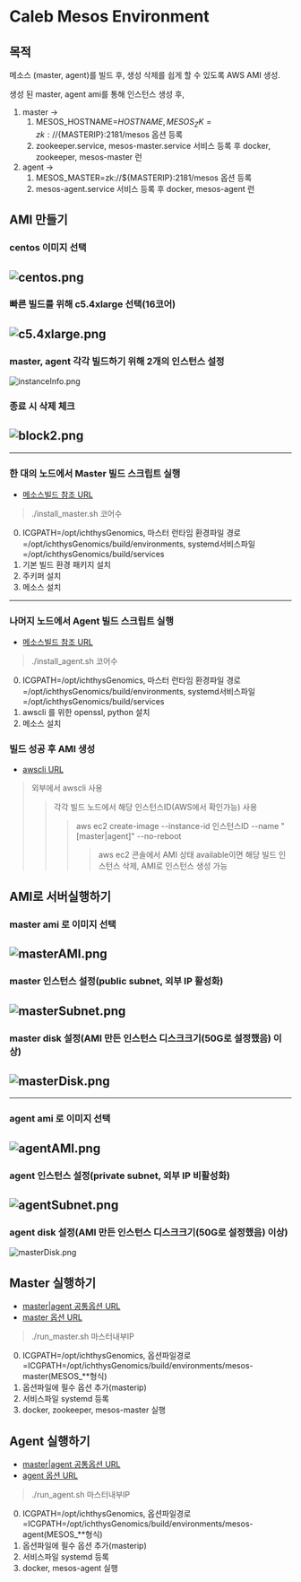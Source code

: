 # Caleb Mesos Environment

## 목적
메소스 (master, agent)를 빌드 후, 생성 삭제를 쉽게 할 수 있도록 AWS AMI 생성.

생성 된 master, agent ami를 통해 인스턴스 생성 후, 
1. master -> 
    1. MESOS_HOSTNAME=${HOSTNAME}, MESOS_ZK=zk://${MASTERIP}:2181/mesos 옵션 등록
    2. zookeeper.service, mesos-master.service 서비스 등록 후 docker, zookeeper, mesos-master 런
2. agent -> 
    1. MESOS_MASTER=zk://${MASTERIP}:2181/mesos 옵션 등록
    2. mesos-agent.service 서비스 등록 후 docker, mesos-agent 런 

## AMI 만들기
### centos 이미지 선택
![centos.png](./static/centos.png)
---
### 빠른 빌드를 위해 c5.4xlarge 선택(16코어)
![c5.4xlarge.png](./static/c5.4xlarge.png)
---
### master, agent 각각 빌드하기 위해 2개의 인스턴스 설정 
![instanceInfo.png](./static/instanceInfo.png)
### 종료 시 삭제 체크
![block2.png](./static/block2.png)
---
---

### 한 대의 노드에서 Master 빌드 스크립트 실행
* [메소스빌드 참조 URL](http://mesos.apache.org/documentation/latest/building/)
> ./install_master.sh  코어수
0. ICGPATH=/opt/ichthysGenomics, 마스터 런타임 환경파일 경로=/opt/ichthysGenomics/build/environments, systemd서비스파일 =/opt/ichthysGenomics/build/services
1. 기본 빌드 환경 패키지  설치
2. 주키퍼 설치
3. 메소스 설치
---
### 나머지 노드에서 Agent 빌드 스크립트 실행
* [메소스빌드 참조 URL](http://mesos.apache.org/documentation/latest/building/)
> ./install_agent.sh 코어수
0. ICGPATH=/opt/ichthysGenomics, 마스터 런타임 환경파일 경로=/opt/ichthysGenomics/build/environments, systemd서비스파일 =/opt/ichthysGenomics/build/services
1. awscli 를 위한 openssl, python 설치 
2. 메소스 설치

### 빌드 성공 후 AMI 생성
* [awscli URL](https://aws.amazon.com/ko/cli/)
> 외부에서 awscli 사용 
>> 각각 빌드 노드에서 해당 인스턴스ID(AWS에서 확인가능) 사용
>>> aws ec2 create-image --instance-id 인스턴스ID --name "[master|agent]" --no-reboot
>>>> aws ec2 콘솔에서 AMI 상태 available이면 해당 빌드 인스턴스 삭제, AMI로 인스턴스 생성 가능


## AMI로 서버실행하기 
### master ami 로 이미지 선택
![masterAMI.png](./static/masterAMI.png)
---
### master 인스턴스 설정(public subnet, 외부 IP 활성화)
![masterSubnet.png](./static/masterSubnet.png)
---
### master disk 설정(AMI 만든 인스턴스 디스크크기(50G로 설정했음) 이상)
![masterDisk.png](./static/masterDisk.png)
---
---
### agent ami 로 이미지 선택
![agentAMI.png](./static/agentAMI.png)
---
### agent 인스턴스 설정(private subnet, 외부 IP 비활성화)
![agentSubnet.png](./static/agentSubnet.png)
---
### agent disk 설정(AMI 만든 인스턴스 디스크크기(50G로 설정했음) 이상)
![masterDisk.png](./static/masterDisk.png)


## Master 실행하기 
* [master|agent 공통옵션 URL](http://mesos.apache.org/documentation/latest/configuration/master-and-agent/)
* [master 옵션 URL](http://mesos.apache.org/documentation/latest/configuration/master/)
> ./run_master.sh 마스터내부IP
0. ICGPATH=/opt/ichthysGenomics, 옵션파일경로=ICGPATH=/opt/ichthysGenomics/build/environments/mesos-master(MESOS_**형식)
1. 옵션파일에 필수 옵션 추가(masterip)
2. 서비스파일 systemd 등록
3. docker, zookeeper, mesos-master 실행 

## Agent 실행하기
* [master|agent 공통옵션 URL](http://mesos.apache.org/documentation/latest/configuration/master-and-agent/)
* [agent 옵션 URL](http://mesos.apache.org/documentation/latest/configuration/agent/)
> ./run_agent.sh 마스터내부IP
0. ICGPATH=/opt/ichthysGenomics, 옵션파일경로=ICGPATH=/opt/ichthysGenomics/build/environments/mesos-agent(MESOS_**형식)
1. 옵션파일에 필수 옵션 추가(masterip)
2. 서비스파일 systemd 등록
3. docker, mesos-agent 실행 

